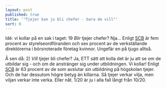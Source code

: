 ```yaml
---
layout: post
published: true
title: '"Tjejer kan ju bli chefer - bara de vill"'
sort: 0
---
```




Idé: vi kollar på en sak i taget: 19 _Blir_ tjejer chefer? Nja... Enligt [SCB](http://www.scb.se/Statistik/_Publikationer/LE0201_2015B16_BR_X10BR1601.pdf "På tal om Kvinnor och Män s. 98") är fem procent av styrelseordföranden och sex procent av de verkställande direktörerna i börsnoterade företag kvinnor. Ungefär en på tjugo alltså. 

Å sen då: 2) _Vill_ tjejer bli chefer? Ja, ETT sätt att kolla det är ju att se om de utbildar sig - och om de anstränger sig under utbildningen. Vi kollar! Enligt [SCB](http://www.scb.se/Statistik/_Publikationer/LE0201_2015B16_BR_X10BR1601.pdf "På tal om Kvinnor och Män") är 63 procent av de som avslutar sin utbildning på högskolan tjejer. Och de har dessutom högre betyg än killarna. Så tjejer verkar vilja, men viljan verkar inte verka. Eller nåt. 1/20 är ju i alla fall långt från 10/20.
